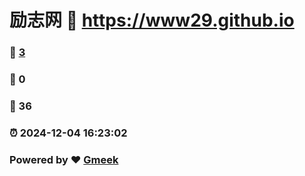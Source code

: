 # 励志网 :link: https://www29.github.io 
### :page_facing_up: [3](https://www29.github.io/tag.html) 
### :speech_balloon: 0 
### :hibiscus: 36 
### :alarm_clock: 2024-12-04 16:23:02 
### Powered by :heart: [Gmeek](https://github.com/Meekdai/Gmeek)
